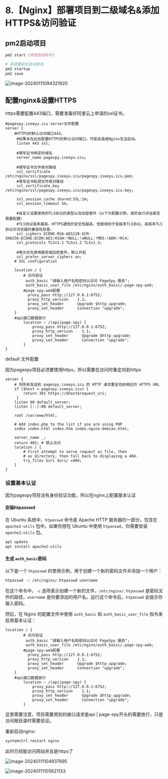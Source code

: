 # 8.【Nginx】部署项目到二级域名&添加HTTPS&访问验证

## pm2启动项目

```sh
pm2 start [项目启动命令]

# 系统重启后自动启动
pm2 startup
pm2 save 
```

![image-20240111094321920](https://s2.loli.net/2024/01/11/tqxKdn92Q1Izwve.png)

## 配置nginx&设置HTTPS

https需要配置443端口，需要准备好阿里云上申请的ssl证书。

```nginx
#pagespy.iseeyu.icu server文件配置
server {
	#HTTPS的默认访问端口443。
     #如果未在此处配置HTTPS的默认访问端口，可能会造成Nginx无法启动。
     listen 443 ssl;
     
     #填写证书绑定的域名
     server_name pagespy.iseeyu.icu;
 
     #填写证书文件绝对路径
     ssl_certificate /etc/nginx/ssl/pagespy.iseeyu.icu/pagespy.iseeyu.icu.pem;
     #填写证书私钥文件绝对路径
     ssl_certificate_key /etc/nginx/ssl/pagespy.iseeyu.icu/pagespy.iseeyu.icu.key;
 
     ssl_session_cache shared:SSL:1m;
     ssl_session_timeout 5m;
	 
     #自定义设置使用的TLS协议的类型以及加密套件（以下为配置示例，请您自行评估是否需要配置）
     #TLS协议版本越高，HTTPS通信的安全性越高，但是相较于低版本TLS协议，高版本TLS协议对浏览器的兼容性较差。
     ssl_ciphers ECDHE-RSA-AES128-GCM-SHA256:ECDHE:ECDH:AES:HIGH:!NULL:!aNULL:!MD5:!ADH:!RC4;
     ssl_protocols TLSv1.1 TLSv1.2 TLSv1.3;

     #表示优先使用服务端加密套件。默认开启
     ssl_prefer_server_ciphers on;
	# SSL configuration

	location / {
		# 访问验证
		 auth_basic "请输入用户名和密码以访问 PageSpy 服务";
         auth_basic_user_file /etc/nginx/auth_basic/.page-spy-web;
		#page-spy-web配置
		  proxy_pass http://127.0.0.1:6752;
          proxy_http_version    1.1;
          proxy_set_header      Upgrade $http_upgrade;
          proxy_set_header      Connection "upgrade";
	}
	#api接口数据放行
    	location ~ /(api|page-spy) {
            proxy_pass http://127.0.0.1:6752;
            proxy_http_version    1.1;
            proxy_set_header      Upgrade $http_upgrade;
            proxy_set_header      Connection "upgrade";
        }
}
```

default 文件配置

因为pagespy项目必须要使用https，所以需要在访问时重定向到https

```nginx
server {
    # 将所有发送到 pagespy.iseeyu.icu 的 HTTP 请求重定向到相应的 HTTPS URL
	if ($host = pagespy.iseeyu.icu) {
        return 301 https://$host$request_uri;
     }
	listen 80 default_server;
	listen [::]:80 default_server;
    
	root /var/www/html;

	# Add index.php to the list if you are using PHP
	index index.html index.htm index.nginx-debian.html;

	server_name _;
	return 403; # 禁止访问
	location / {
		# First attempt to serve request as file, then
		# as directory, then fall back to displaying a 404.
		try_files $uri $uri/ =404;
	}
}
```

### 设置基本认证

因为pagespy项目没有身份验证功能，所以在nginx上配置基本认证

#### 安装htpasswd

在 Ubuntu 系统中，`htpasswd` 命令是 Apache HTTP 服务器的一部分，包含在 `apache2-utils` 包中。如果你想在 Ubuntu 中使用 `htpasswd`，你需要安装 `apache2-utils` 包。

```sh
apt update 
apt install apache2-utils
```

#### 生成 `auth_basic`密码

以下是一个 `htpasswd` 的使用示例，用于创建一个新的密码文件并添加一个用户：

```sh
htpasswd -c /etc/nginx/.htpasswd username
```

在这个命令中，`-c` 选项表示创建一个新的文件，`/etc/nginx/.htpasswd` 是密码文件的路径，`username` 是你要添加的用户名。运行这个命令后，`htpasswd` 会提示你输入密码。

然后，在 Nginx 的配置文件中使用 `auth_basic` 和 `auth_basic_user_file` 指令来启用基本认证：

```nginx
location / {
		# 访问验证
		 auth_basic "请输入用户名和密码以访问 PageSpy 服务";
         auth_basic_user_file /etc/nginx/auth_basic/.page-spy-web;
		#page-spy-web配置
		  proxy_pass http://127.0.0.1:6752;
          proxy_http_version    1.1;
          proxy_set_header      Upgrade $http_upgrade;
          proxy_set_header      Connection "upgrade";
	}
	#api接口数据放行
    	location ~ /(api|page-spy) {
            proxy_pass http://127.0.0.1:6752;
            proxy_http_version    1.1;
            proxy_set_header      Upgrade $http_upgrade;
            proxy_set_header      Connection "upgrade";
        }
```

这里需要注意，项目需要用到的接口请求是api | page-spy开头的需要放行，只是访问根目录时需要验证。

重新启动nginx: 

```sh
systemctrl restart nginx
```

此时已经能访问网站并且是https了

![image-20240111104937695](https://s2.loli.net/2024/01/11/TlYt28igoLrZwOm.png)

![image-20240111105621133](https://s2.loli.net/2024/01/11/SrAkTvZMHsB63Lx.png)